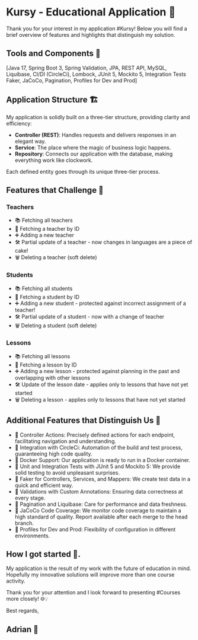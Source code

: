 # Kursy - Educational Application 🚀

Thank you for your interest in my application #Kursy! Below you will find a brief overview of features and highlights that distinguish my solution.

## Tools and Components 🔧
[Java 17, Spring Boot 3, Spring Validation, JPA, REST API, MySQL, Liquibase, CI/DI (CircleCi), Lombock, JUnit 5, Mockito 5, Integration Tests Faker, JaCoCo, Pagination, Profiles for Dev and Prod]

## Application Structure 🏗️

My application is solidly built on a three-tier structure, providing clarity and efficiency:

- **Controller (REST)**: Handles requests and delivers responses in an elegant way.
- **Service**: The place where the magic of business logic happens.
- **Repository**: Connects our application with the database, making everything work like clockwork.

Each defined entity goes through its unique three-tier process.

## Features that Challenge 🚀

### Teachers

- 📚 Fetching all teachers
- 🔄 Fetching a teacher by ID
- ➕ Adding a new teacher
- 🛠️ Partial update of a teacher - now changes in languages are a piece of cake!
- 🗑️ Deleting a teacher (soft delete)

### Students

- 📚 Fetching all students
- 🔄 Fetching a student by ID
- ➕ Adding a new student - protected against incorrect assignment of a teacher!
- 🛠️ Partial update of a student - now with a change of teacher
- 🗑️ Deleting a student (soft delete)

### Lessons

- 📚 Fetching all lessons
- 🔄 Fetching a lesson by ID
- ➕ Adding a new lesson - protected against planning in the past and overlapping with other lessons
- 🛠️ Update of the lesson date - applies only to lessons that have not yet started
- 🗑️ Deleting a lesson - applies only to lessons that have not yet started

## Additional Features that Distinguish Us 🌟

- 🔄 Controller Actions: Precisely defined actions for each endpoint, facilitating navigation and understanding.
- 🔄 Integration with CircleCi: Automation of the build and test process, guaranteeing high code quality.
- 🔄 Docker Support: Our application is ready to run in a Docker container.
- 🔄 Unit and Integration Tests with JUnit 5 and Mockito 5: We provide solid testing to avoid unpleasant surprises.
- 🔄 Faker for Controllers, Services, and Mappers: We create test data in a quick and efficient way.
- 🔄 Validations with Custom Annotations: Ensuring data correctness at every stage.
- 🔄 Pagination and Liquibase: Care for performance and data freshness.
- 🔄 JaCoCo Code Coverage: We monitor code coverage to maintain a high standard of quality. Report available after each merge to the head branch.
- 🔄 Profiles for Dev and Prod: Flexibility of configuration in different environments.

## How I got started 🚀.

My application is the result of my work with the future of education in mind. Hopefully my innovative solutions will improve more than one course activity.

Thank you for your attention and I look forward to presenting #Courses more closely! 🌐💡

Best regards,
## Adrian 👋
